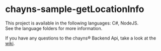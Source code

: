 # chayns-sample-getLocationInfo

This project is available in the following languages: C#, NodeJS.<br>
See the language folders for more information.

If you have any questions to the chayns® Backend Api, take a look at the [wiki](https://github.com/TobitSoftware/chayns-backend/wiki).